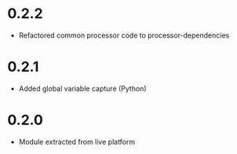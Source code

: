 # 0.2.2
- Refactored common processor code to processor-dependencies

# 0.2.1
- Added global variable capture (Python)

# 0.2.0
- Module extracted from live platform
